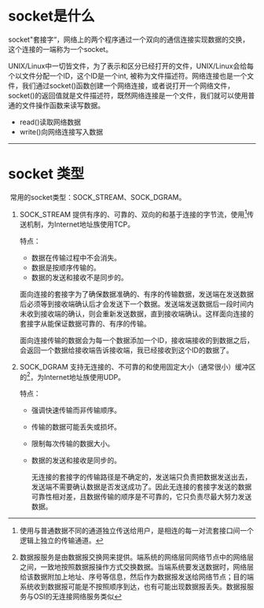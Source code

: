 # socket是什么

​	socket"套接字“，网络上的两个程序通过一个双向的通信连接实现数据的交换，这个连接的一端称为一个socket。

​	UNIX/Linux中一切皆文件，为了表示和区分已经打开的文件，UNIX/Linux会给每个以文件分配一个ID，这个ID是一个int, 被称为文件描述符。网络连接也是一个文件，我们通过socket()函数创建一个网络连接，或者说打开一个网络文件，socket()的返回值就是文件描述符，既然网络连接是一个文件，我们就可以使用普通的文件操作函数来读写数据。

* read()读取网络数据
* write()向网络连接写入数据

___



# socket 类型

​	常用的socket类型：SOCK_STREAM、SOCK_DGRAM。

1. SOCK_STREAM 提供有序的、可靠的、双向的和基于连接的字节流，使用[^带外数据]传送机制，为Internet地址族使用TCP。

   特点：

   * 数据在传输过程中不会消失。
   * 数据是按顺序传输的。
   * 数据的发送和接收不是同步的。

   面向连接的套接字为了确保数据准确的、有序的传输数据，发送端在发送数据后必须等到接收端确认后才会发送下一个数据。发送端发送数据后一段时间内未收到接收端的确认，则会重新发送数据，直到接收端确认。这样面向连接的套接字从能保证数据可靠的、有序的传输。

   面向连接传输的数据会为每一个数据添加一个ID，接收端接收的到数据之后，会返回一个数据给接收端告诉接收端，我已经接收到这个ID的数据了。

   

2. SOCK_DGRAM 支持无连接的、不可靠的和使用固定大小（通常很小）缓冲区的[^数据报服务]，为Internet地址族使用UDP。

   特点：

   * 强调快速传输而非传输顺序。

   * 传输的数据可能丢失或损坏。

   * 限制每次传输的数据大小。

   * 数据的发送和接收是同步的。

     无连接的套接字的传输路径是不确定的，发送端只负责把数据发送出去，发送端不需要确认数据是否发送成功了。因此无连接的套接字发送的数据可靠性相对差，且数据传输的顺序是不可靠的，它只负责尽最大努力发送数据。

   

[^带外数据]: 使用与普通数据不同的通道独立传送给用户，是相连的每一对流套接口间一个逻辑上独立的传输通道。
[^数据报服务]: 数据报服务是由数据报交换网来提供。端系统的网络层同网络节点中的网络层之间，一致地按照数据报操作方式交换数据。当端系统要发送数据时，网络层给该数据附加上地址、序号等信息，然后作为数据报发送给网络节点；目的端系统收到数据报可能是不按照顺序到达，也有可能出现数据报丢失。数据报服务与OSI的无连接网络服务类似



